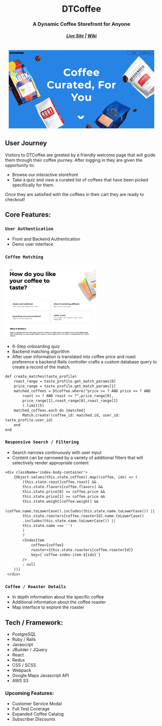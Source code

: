 <h1 align="center" > DTCoffee </h1>
<h3 align="center"> A Dynamic Coffee Storefront for Anyone </h3>
<h5 align="center">
<a href='https://dtcoffee.herokuapp.com/#/'>Live Site</a> | <a href='https://github.com/pfranciskoe/CoffeeDTC/wiki'>Wiki</a>
</h5>
<h1 align="center">

![splash-page](https://github.com/pfranciskoe/CoffeeDTC/blob/master/app/assets/images/giphy.gif)

</h1>

## User Journey
Visitors to DTCoffee are greeted by a friendly welcome page that will guide them through their coffee journey. After logging in they are given the opportunity to: 
* Browse our interactive storefront
* Take a quiz and view a curated list of coffees that have been picked specifically for them.

Once they are satisfied with the coffees in their cart they are ready to checkout!

## Core Features:

### `User Authentication`
* Front and Backend Authentication
* Demo user interface
### `Coffee Matching`
<img
		width="300"
		alt="OnBoarding"
		src="https://github.com/pfranciskoe/CoffeeDTC/blob/master/app/assets/images/onboarding.png?raw=true">


* 6-Step onboarding quiz
* Backend matching algorithm
* After user information is translated into coffee price and roast preference a backend Rails controller crafts a custom database query to create a record of the match.
```
def create_matches(taste_profile)
    roast_range = taste_profile.get_match_params[0]
    price_range = taste_profile.get_match_params[1]
    matched_coffees = Dtcoffee.where("price >= ? AND price <= ? AND
        roast >= ? AND roast <= ?",price_range[0],
        price_range[1],roast_range[0],roast_range[1]
		).limit(5)
    matched_coffees.each do |matched|
        Match.create!(coffee_id: matched.id, user_id: taste_profile.user_id)
    end
end
```

### `Responsive Search / Filtering`
* Search narrows continuously with user input
* Content can be narrowed by a variety of additional filters that will selectively render appropriate content

```
<div className='index-body-container'>
    {Object.values(this.state.coffees).map((coffee, idx) => (
    	(this.state.roast[coffee.roast] &&
        this.state.flavors[coffee.flavors] &&
        this.state.price[0] <= coffee.price &&
        this.state.price[1] >= coffee.price &&
        this.state.weight[coffee.weight] &&
        (coffee.name.toLowerCase().includes(this.state.name.toLowerCase()) ||
        this.state.roasters[coffee.roasterId].name.toLowerCase()
		.includes(this.state.name.toLowerCase()) ||
        this.state.name === '')
        )
		? 
		<IndexItem
            coffee={coffee}
            roaster={this.state.roasters[coffee.roasterId]}
            key={`coffee-index-item-${idx}`}
        />
        : null
	))}
 </div>
```
### `Coffee / Roaster Details`
* In depth information about the specific coffee
* Additional information about the coffee roaster
* Map interface to explore the roaster

## Tech / Framework:
* PostgreSQL
* Ruby / Rails
* Javascript
* JBuilder / JQuery
* React
* Redux
* CSS / SCSS
* Webpack
* Google Maps Javascript API
* AWS S3

### Upcoming Features:
* Customer Service Modal
* Full Test Coverage
* Expanded Coffee Catalog
* Subscriber Discounts

